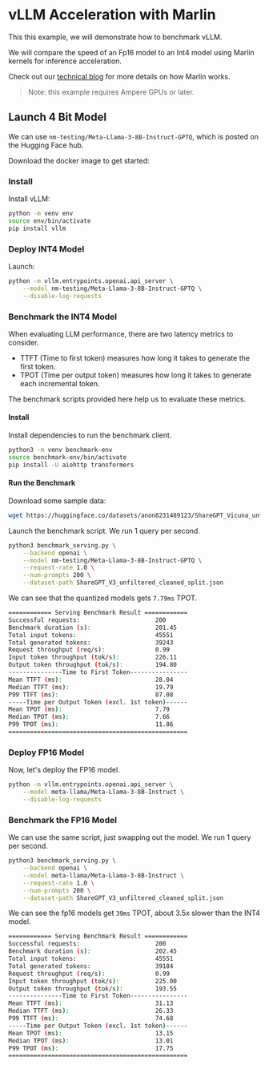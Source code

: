 # vLLM Acceleration with Marlin

This this example, we will demonstrate how to benchmark vLLM. 

We will compare the speed of an Fp16 model to an Int4 model using Marlin kernels for inference acceleration.

Check out our [technical blog](https://neuralmagic.com/blog/pushing-the-boundaries-of-mixed-precision-llm-inference-with-marlin/) for more details on how Marlin works.

> Note: this example requires Ampere GPUs or later.

## Launch 4 Bit Model

We can use `nm-testing/Meta-Llama-3-8B-Instruct-GPTQ`, which is posted on the Hugging Face hub.

Download the docker image to get started:

### Install

Install vLLM:

```bash
python -m venv env
source env/bin/activate
pip install vllm
```

### Deploy INT4 Model

Launch:

```bash
python -m vllm.entrypoints.openai.api_server \
    --model nm-testing/Meta-Llama-3-8B-Instruct-GPTQ \
    --disable-log-requests
```

### Benchmark the INT4 Model

When evaluating LLM performance, there are two latency metrics to consider. 
- TTFT (Time to first token) measures how long it takes to generate the first token. 
- TPOT (Time per output token) measures how long it takes to generate each incremental token.

The benchmark scripts provided here help us to evaluate these metrics.

#### Install
Install dependencies to run the benchmark client.

```bash
python3 -m venv benchmark-env
source benchmark-env/bin/activate
pip install -U aiohttp transformers
```

#### Run the Benchmark

Download some sample data:

```bash
wget https://huggingface.co/datasets/anon8231489123/ShareGPT_Vicuna_unfiltered/resolve/main/ShareGPT_V3_unfiltered_cleaned_split.json
```

Launch the benchmark script. We run 1 query per second.

```bash
python3 benchmark_serving.py \
    --backend openai \
    --model nm-testing/Meta-Llama-3-8B-Instruct-GPTQ \
    --request-rate 1.0 \
    --num-prompts 200 \
    --dataset-path ShareGPT_V3_unfiltered_cleaned_split.json
```

We can see that the quantized models gets `7.79ms` TPOT.

```bash
============ Serving Benchmark Result ============
Successful requests:                     200       
Benchmark duration (s):                  201.45    
Total input tokens:                      45551     
Total generated tokens:                  39243     
Request throughput (req/s):              0.99      
Input token throughput (tok/s):          226.11    
Output token throughput (tok/s):         194.80    
---------------Time to First Token----------------
Mean TTFT (ms):                          28.04     
Median TTFT (ms):                        19.79     
P99 TTFT (ms):                           87.08     
-----Time per Output Token (excl. 1st token)------
Mean TPOT (ms):                          7.79      
Median TPOT (ms):                        7.66      
P99 TPOT (ms):                           11.86     
==================================================
```

### Deploy FP16 Model

Now, let's deploy the FP16 model.

```bash
python -m vllm.entrypoints.openai.api_server \
    --model meta-llama/Meta-Llama-3-8B-Instruct \
    --disable-log-requests
```

### Benchmark the FP16 Model

We can use the same script, just swapping out the model. We run 1 query per second.

```bash
python3 benchmark_serving.py \
    --backend openai \
    --model meta-llama/Meta-Llama-3-8B-Instruct \
    --request-rate 1.0 \
    --num-prompts 200 \
    --dataset-path ShareGPT_V3_unfiltered_cleaned_split.json
```

We can see the fp16 models get `39ms` TPOT, about 3.5x slower than the INT4 model.

```bash
============ Serving Benchmark Result ============
Successful requests:                     200       
Benchmark duration (s):                  202.45    
Total input tokens:                      45551     
Total generated tokens:                  39184     
Request throughput (req/s):              0.99      
Input token throughput (tok/s):          225.00    
Output token throughput (tok/s):         193.55    
---------------Time to First Token----------------
Mean TTFT (ms):                          31.13     
Median TTFT (ms):                        26.33     
P99 TTFT (ms):                           74.68     
-----Time per Output Token (excl. 1st token)------
Mean TPOT (ms):                          13.15     
Median TPOT (ms):                        13.01     
P99 TPOT (ms):                           17.75     
==================================================
```

